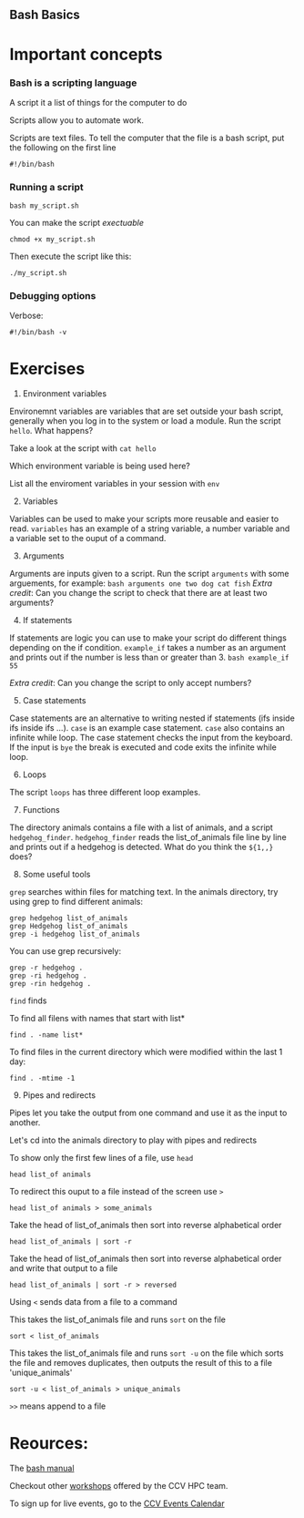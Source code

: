 ## Bash Basics


# Important concepts

### Bash is a scripting language

A script it a list of things for the computer to do

Scripts allow you to automate work.

Scripts are text files.  To tell the computer that the file is a 
bash script, put the following on the first line

````
#!/bin/bash
````

### Running a script

````
bash my_script.sh
````

You can make the script *exectuable*

````
chmod +x my_script.sh
````

Then execute the script like this:

````
./my_script.sh
````


### Debugging options

Verbose:

```
#!/bin/bash -v
```

# Exercises

1. Environment variables

Environemnt variables are variables that are set outside your bash script, generally when you log in to the system or load a module. Run the script `hello`.  What happens? 

Take a look at the script with `cat hello`

Which environment variable is being used here?

List all the enviroment variables in your session with `env`

2. Variables

Variables can be used to make your scripts more reusable and easier to read. `variables` has an example of a string variable, a number variable and a variable set to the ouput of a command. 

3. Arguments

Arguments are inputs given to a script. Run the script `arguments` with some arguements, for example:
`bash arguments one two dog cat fish`
*Extra credit*: Can you change the script to check that there are at least two arguments?

4. If statements

If statements are logic you can use to make your script do different things depending on the if condition.  `example_if` takes a number as an argument and prints out if the number is less than or greater than 3. 
`bash example_if 55`

*Extra credit*: Can you change the script to only accept numbers?

5. Case statements

Case statements are an alternative to writing nested if statements (ifs inside ifs inside ifs ...).  `case` is an example case statement.  `case` also contains an infinite while loop. The case statement checks the input from the keyboard.  If the input is `bye` the break is executed and code exits the infinite while loop.  

6. Loops

The script `loops` has three different loop examples.  

7. Functions

The directory animals contains a file with a list of animals, and a script `hedgehog_finder`.  `hedgehog_finder` reads the list_of_animals file line by line and prints out if a hedgehog is detected.  What do you think the `${1,,}` does?


8. Some useful tools

`grep` searches within files for matching text.  In the animals directory, try using grep to find different animals:

````
grep hedgehog list_of_animals
grep Hedgehog list_of_animals
grep -i hedgehog list_of_animals
````

You can use grep recursively:

````
grep -r hedgehog .
grep -ri hedgehog .
grep -rin hedgehog .

````

`find` finds 
 
 To find all filens with names that start with list*
````
find . -name list*
````

To find files in the current directory which were modified within the last 1 day:

````
find . -mtime -1
````

9. Pipes and redirects

Pipes let you take the output from one command and use it as the input to another.

Let's cd into the animals directory to play with pipes and redirects

To show only the first few lines of a file, use `head`

````
head list_of animals
````

To redirect this ouput to a file instead of the screen use `>`

````
head list_of animals > some_animals
````

Take the head of list_of_animals then sort into reverse alphabetical order
````
head list_of_animals | sort -r
````

Take the head of list_of_animals then sort into reverse alphabetical order and write that output to a file

````
head list_of_animals | sort -r > reversed
````

Using `<` sends data from a file to a command
 

This takes the list_of_animals file and runs `sort` on the file
````
sort < list_of_animals
````

This takes the list_of_animals file and runs `sort -u` on the file which sorts the file and removes duplicates, then outputs the result of this to a file 'unique_animals'

````
sort -u < list_of_animals > unique_animals
````

`>>` means append to a file


# Reources:

The [bash manual](https://www.gnu.org/software/bash/manual/html_node/index.html) 

Checkout other [workshops](https://brownhpc.github.io/) offered by the CCV HPC team.

To sign up for live events, go to the [CCV Events Calendar](https://events.brown.edu/ccv/view/all)

